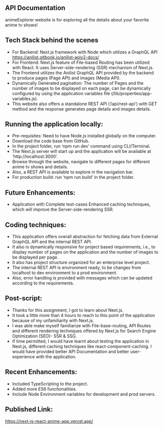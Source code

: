 ## API Documentation

animeExplorer website is for exploring all the details about your favorite anime tv shows!

## Tech Stack behind the scenes
- For Backend: Next.js framework with Node which utilizes a GraphQL API https://anilist.gitbook.io/anilist-apiv2-docs/  
- For Frontend: Next.js feature of File-based Routing has been utilized with React. It uses Server-side-rendering (SSR) mechanism of Next.js.
- The Frontend utilizes the Anilist GraphQL API provided by the backend to produce pages (Page API) and images (Media API).
- Dynamically Generated pagination: The number of Pages and the number of images to be displayed on each page, can be dynamically configured by using the application variables file (/lib/properties/app-variables.js).
- This website also offers a standalone REST API (‘/api/rest-api’) with GET method and the response generates page details and images details.


##	Running the application locally:
- Pre-requisites: Need to have Node.js installed globally on the computer.
- Download the code base from GitHub.
- In the project folder, run ‘npm run dev’ command using CLI/Terminal.
- The Next.js server will start up and the application will be available at ‘http://localhost:3000’.
- Browse through the website, navigate to different pages for different anime tv shows and details.
- Also, a REST API is available to explore in the navigation bar.
- For production build: run ‘npm run build’ in the project folder.


##	Future Enhancements:
- Application with Complete test-cases
Enhanced caching techniques, which will improve the Server-side-rendering SSR.

##	Coding techniques:
- This application offers overall abstraction for fetching data from External GraphQL API and the internal REST API.
- It also is dynamically responsive for project based requirements, i.e., to display number of pages on the application and the number of images to be displayed per page. 
- It also has project structure organized for an enterprise level project.
- The internal REST API is environment ready, to be changes from localhost to dev environment to a prod environment.
- Also, error handling is provided with messages which can be updated according to the requirements.



## Post-script:
- Thanks for this assignment, I got to learn about Next.js. 
- It took a little more than 4 hours to reach to this point of the application because of my unfamiliarity with Next.js. 
- I was able make myself familiarize with File-base-routing, API Routes and different rendering techniques offered by Next.js for Search Engine Optimization (SEO)- SSR & SSG. 
- If time permitted, I would have learnt about testing the application in Next.js, different caching techniques like react-component-caching. I would have provided better API Documentation and better user-experience with the application.

## Recent Enhancements:
- Included TypeScripting to the project.
- Added more ES6 functionalities.
- Include Node Environment variables for development and prod servers.

## Published Link:
https://next-js-react-anime-app.vercel.app/

